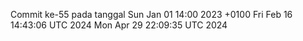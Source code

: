 Commit ke-55 pada tanggal Sun Jan 01 14:00 2023 +0100
Fri Feb 16 14:43:06 UTC 2024
Mon Apr 29 22:09:35 UTC 2024
